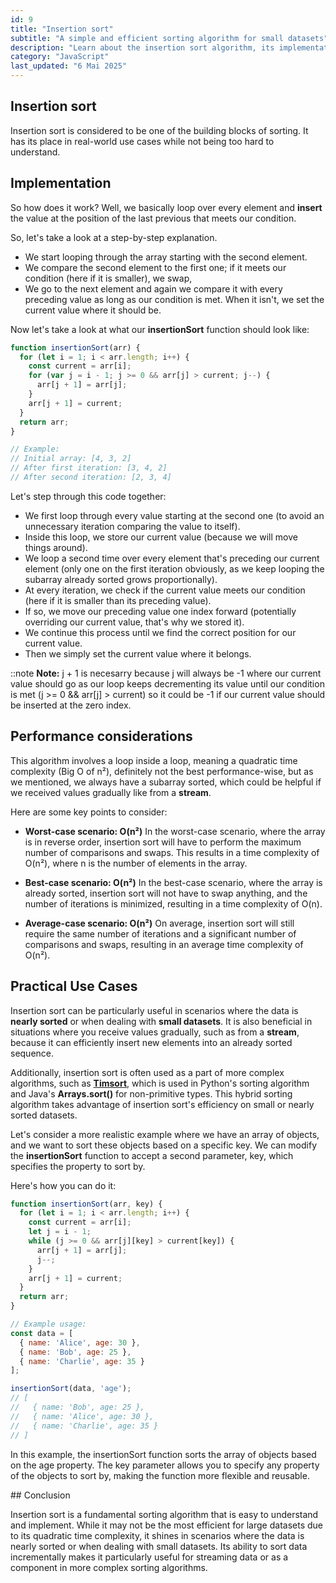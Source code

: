 ```yaml
---
id: 9
title: "Insertion sort" 
subtitle: "A simple and efficient sorting algorithm for small datasets" 
description: "Learn about the insertion sort algorithm, its implementation in JavaScript, performance considerations, and practical use cases." 
category: "JavaScript" 
last_updated: "6 Mai 2025"
---
```


## Insertion sort

Insertion sort is considered to be one of the building blocks of sorting. It has its place in real-world use cases while not being too hard to understand.

## Implementation

So how does it work? Well, we basically loop over every element and **insert** the value at the position of the last previous that meets our condition.

So, let's take a look at a step-by-step explanation.
- We start looping through the array starting with the second element.
- We compare the second element to the first one; if it meets our condition (here if it is smaller), we swap,
- We go to the next element and again we compare it with every preceding value as long as our condition is met. When it isn't, we set the current value where it should be.

Now let's take a look at what our **insertionSort** function should look like:

```javascript
function insertionSort(arr) {
  for (let i = 1; i < arr.length; i++) {
    const current = arr[i];
    for (var j = i - 1; j >= 0 && arr[j] > current; j--) {
      arr[j + 1] = arr[j];
    }
    arr[j + 1] = current;
  }
  return arr;
}

// Example:
// Initial array: [4, 3, 2]
// After first iteration: [3, 4, 2]
// After second iteration: [2, 3, 4]
```

Let's step through this code together:
- We first loop through every value starting at the second one (to avoid an unnecessary iteration comparing the value to itself).
- Inside this loop, we store our current value (because we will move things around).
- We loop a second time over every element that's preceding our current element (only one on the first iteration obviously, as we keep looping the subarray already sorted grows proportionally).
- At every iteration, we check if the current value meets our condition (here if it is smaller than its preceding value).
- If so, we move our preceding value one index forward (potentially overriding our current value, that's why we stored it).
- We continue this process until we find the correct position for our current value.
- Then we simply set the current value where it belongs.

::note
**Note:** j + 1 is necesarry because j will always be -1 where our current value should go as our loop keeps decrementing its value until our condition is met (j >= 0 && arr[j] > current) so it could be -1 if our current value should be inserted at the zero index. 


## Performance considerations

This algorithm involves a loop inside a loop, meaning a quadratic time complexity (Big O of n²), definitely not the best performance-wise, but as we mentioned, we always have a subarray sorted, which could be helpful if we received values gradually like from a **stream**.

Here are some key points to consider:

- **Worst-case scenario: O(n²)**
In the worst-case scenario, where the array is in reverse order, insertion sort will have to perform the maximum number of comparisons and swaps. This results in a time complexity of O(n²), where n is the number of elements in the array.

- **Best-case scenario: O(n²)**
In the best-case scenario, where the array is already sorted, insertion sort will not have to swap anything, and the number of iterations is minimized, resulting in a time complexity of O(n).

- **Average-case scenario: O(n²)**
On average, insertion sort will still require the same number of iterations and a significant number of comparisons and swaps, resulting in an average time complexity of O(n²).

## Practical Use Cases

Insertion sort can be particularly useful in scenarios where the data is **nearly sorted** or when dealing with **small datasets**. It is also beneficial in situations where you receive values gradually, such as from a **stream**, because it can efficiently insert new elements into an already sorted sequence.

Additionally, insertion sort is often used as a part of more complex algorithms, such as **[Timsort](https://fr.wikipedia.org/wiki/Timsort)**, which is used in Python's sorting algorithm and Java's **Arrays.sort()** for non-primitive types. This hybrid sorting algorithm takes advantage of insertion sort's efficiency on small or nearly sorted datasets.

Let's consider a more realistic example where we have an array of objects, and we want to sort these objects based on a specific key. We can modify the **insertionSort** function to accept a second parameter, key, which specifies the property to sort by.

Here's how you can do it:

```javascript
function insertionSort(arr, key) {
  for (let i = 1; i < arr.length; i++) {
    const current = arr[i];
    let j = i - 1;
    while (j >= 0 && arr[j][key] > current[key]) {
      arr[j + 1] = arr[j];
      j--;
    }
    arr[j + 1] = current;
  }
  return arr;
}

// Example usage:
const data = [
  { name: 'Alice', age: 30 },
  { name: 'Bob', age: 25 },
  { name: 'Charlie', age: 35 }
];

insertionSort(data, 'age');
// [
//   { name: 'Bob', age: 25 },
//   { name: 'Alice', age: 30 },
//   { name: 'Charlie', age: 35 }
// ]
```
In this example, the insertionSort function sorts the array of objects based on the age property. The key parameter allows you to specify any property of the objects to sort by, making the function more flexible and reusable.

## Conclusion

Insertion sort is a fundamental sorting algorithm that is easy to understand and implement. While it may not be the most efficient for large datasets due to its quadratic time complexity, it shines in scenarios where the data is nearly sorted or when dealing with small datasets. Its ability to sort data incrementally makes it particularly useful for streaming data or as a component in more complex sorting algorithms.